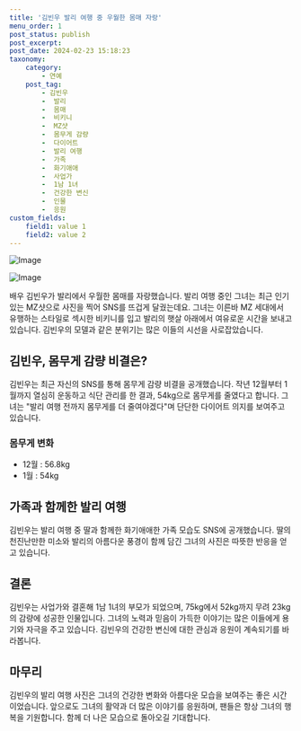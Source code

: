 ```yaml
---
title: '김빈우 발리 여행 중 우월한 몸매 자랑'
menu_order: 1
post_status: publish
post_excerpt: 
post_date: 2024-02-23 15:18:23
taxonomy:
    category:
        - 연예
    post_tag:
        - 김빈우
        -  발리
        -  몸매
        -  비키니
        -  MZ샷
        -  몸무게 감량
        -  다이어트
        -  발리 여행
        -  가족
        -  화기애애
        -  사업가
        -  1남 1녀
        -  건강한 변신
        -  인물
        -  응원
custom_fields:
    field1: value 1
    field2: value 2
---
```


![Image](https://mimgnews.pstatic.net/image/076/2024/02/22/2024022201001557400212211_20240222174205559.jpg?type=w540)

![Image](https://ssl.pstatic.net/mimgnews/image/076/2024/02/22/2024022201001557400212212_20240222174205568.jpg?type=w540)

배우 김빈우가 발리에서 우월한 몸매를 자랑했습니다. 발리 여행 중인 그녀는 최근 인기 있는 MZ샷으로 사진을 찍어 SNS를 뜨겁게 달궜는데요. 그녀는 이른바 MZ 세대에서 유행하는 스타일로 섹시한 비키니를 입고 발리의 햇살 아래에서 여유로운 시간을 보내고 있습니다. 김빈우의 모델과 같은 분위기는 많은 이들의 시선을 사로잡았습니다.
## 김빈우, 몸무게 감량 비결은?
김빈우는 최근 자신의 SNS를 통해 몸무게 감량 비결을 공개했습니다. 작년 12월부터 1월까지 열심히 운동하고 식단 관리를 한 결과, 54kg으로 몸무게를 줄였다고 합니다. 그녀는 "발리 여행 전까지 몸무게를 더 줄여야겠다"며 단단한 다이어트 의지를 보여주고 있습니다.
### 몸무게 변화
- 12월 : 56.8kg
- 1월 : 54kg
## 가족과 함께한 발리 여행
김빈우는 발리 여행 중 딸과 함께한 화기애애한 가족 모습도 SNS에 공개했습니다. 딸의 천진난만한 미소와 발리의 아름다운 풍경이 함께 담긴 그녀의 사진은 따뜻한 반응을 얻고 있습니다.
## 결론
김빈우는 사업가와 결혼해 1남 1녀의 부모가 되었으며, 75kg에서 52kg까지 무려 23kg의 감량에 성공한 인물입니다. 그녀의 노력과 믿음이 가득한 이야기는 많은 이들에게 용기와 자극을 주고 있습니다. 김빈우의 건강한 변신에 대한 관심과 응원이 계속되기를 바라봅니다.
## 마무리
김빈우의 발리 여행 사진은 그녀의 건강한 변화와 아름다운 모습을 보여주는 좋은 시간이었습니다. 앞으로도 그녀의 활약과 더 많은 이야기를 응원하며, 팬들은 항상 그녀의 행복을 기원합니다. 함께 더 나은 모습으로 돌아오길 기대합니다.

